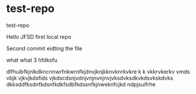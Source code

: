 # test-repo
test-repo

Hello JFSD first local repo

Second commit eidting the file

what what 3 hfdksfu

dlfhuibfkjnlkdkncnnwrfnkwrnfkjdnvjknjkknvknrkvkre k k vkkrvkerkv vmds vbjk vjkvjkdsfids vjkdscdsnjvdnjvnjnvnjnvjvksdvksdkvkdsvkskdvks dkksddfksdnfkdsnfkdkfsdbfkdssnfkjnweknfcjkd ndpjsuifrhe